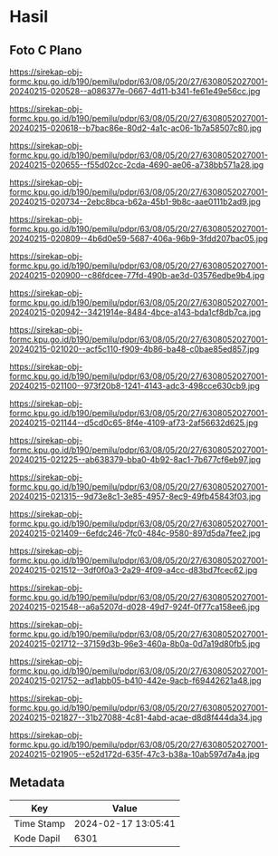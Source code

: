 # Hasil

## Foto C Plano

https://sirekap-obj-formc.kpu.go.id/b190/pemilu/pdpr/63/08/05/20/27/6308052027001-20240215-020528--a086377e-0667-4d11-b341-fe61e49e56cc.jpg

https://sirekap-obj-formc.kpu.go.id/b190/pemilu/pdpr/63/08/05/20/27/6308052027001-20240215-020618--b7bac86e-80d2-4a1c-ac06-1b7a58507c80.jpg

https://sirekap-obj-formc.kpu.go.id/b190/pemilu/pdpr/63/08/05/20/27/6308052027001-20240215-020655--f55d02cc-2cda-4690-ae06-a738bb571a28.jpg

https://sirekap-obj-formc.kpu.go.id/b190/pemilu/pdpr/63/08/05/20/27/6308052027001-20240215-020734--2ebc8bca-b62a-45b1-9b8c-aae0111b2ad9.jpg

https://sirekap-obj-formc.kpu.go.id/b190/pemilu/pdpr/63/08/05/20/27/6308052027001-20240215-020809--4b6d0e59-5687-406a-96b9-3fdd207bac05.jpg

https://sirekap-obj-formc.kpu.go.id/b190/pemilu/pdpr/63/08/05/20/27/6308052027001-20240215-020900--c86fdcee-77fd-490b-ae3d-03576edbe9b4.jpg

https://sirekap-obj-formc.kpu.go.id/b190/pemilu/pdpr/63/08/05/20/27/6308052027001-20240215-020942--3421914e-8484-4bce-a143-bda1cf8db7ca.jpg

https://sirekap-obj-formc.kpu.go.id/b190/pemilu/pdpr/63/08/05/20/27/6308052027001-20240215-021020--acf5c110-f909-4b86-ba48-c0bae85ed857.jpg

https://sirekap-obj-formc.kpu.go.id/b190/pemilu/pdpr/63/08/05/20/27/6308052027001-20240215-021100--973f20b8-1241-4143-adc3-498cce630cb9.jpg

https://sirekap-obj-formc.kpu.go.id/b190/pemilu/pdpr/63/08/05/20/27/6308052027001-20240215-021144--d5cd0c65-8f4e-4109-af73-2af56632d625.jpg

https://sirekap-obj-formc.kpu.go.id/b190/pemilu/pdpr/63/08/05/20/27/6308052027001-20240215-021225--ab638379-bba0-4b92-8ac1-7b677cf6eb97.jpg

https://sirekap-obj-formc.kpu.go.id/b190/pemilu/pdpr/63/08/05/20/27/6308052027001-20240215-021315--9d73e8c1-3e85-4957-8ec9-49fb45843f03.jpg

https://sirekap-obj-formc.kpu.go.id/b190/pemilu/pdpr/63/08/05/20/27/6308052027001-20240215-021409--6efdc246-7fc0-484c-9580-897d5da7fee2.jpg

https://sirekap-obj-formc.kpu.go.id/b190/pemilu/pdpr/63/08/05/20/27/6308052027001-20240215-021512--3df0f0a3-2a29-4f09-a4cc-d83bd7fcec62.jpg

https://sirekap-obj-formc.kpu.go.id/b190/pemilu/pdpr/63/08/05/20/27/6308052027001-20240215-021548--a6a5207d-d028-49d7-924f-0f77ca158ee6.jpg

https://sirekap-obj-formc.kpu.go.id/b190/pemilu/pdpr/63/08/05/20/27/6308052027001-20240215-021712--37159d3b-96e3-460a-8b0a-0d7a19d80fb5.jpg

https://sirekap-obj-formc.kpu.go.id/b190/pemilu/pdpr/63/08/05/20/27/6308052027001-20240215-021752--ad1abb05-b410-442e-9acb-f69442621a48.jpg

https://sirekap-obj-formc.kpu.go.id/b190/pemilu/pdpr/63/08/05/20/27/6308052027001-20240215-021827--31b27088-4c81-4abd-acae-d8d8f444da34.jpg

https://sirekap-obj-formc.kpu.go.id/b190/pemilu/pdpr/63/08/05/20/27/6308052027001-20240215-021905--e52d172d-635f-47c3-b38a-10ab597d7a4a.jpg


## Metadata

| Key        | Value               |
| ---------- | ------------------- |
| Time Stamp | 2024-02-17 13:05:41 |
| Kode Dapil | 6301                |



